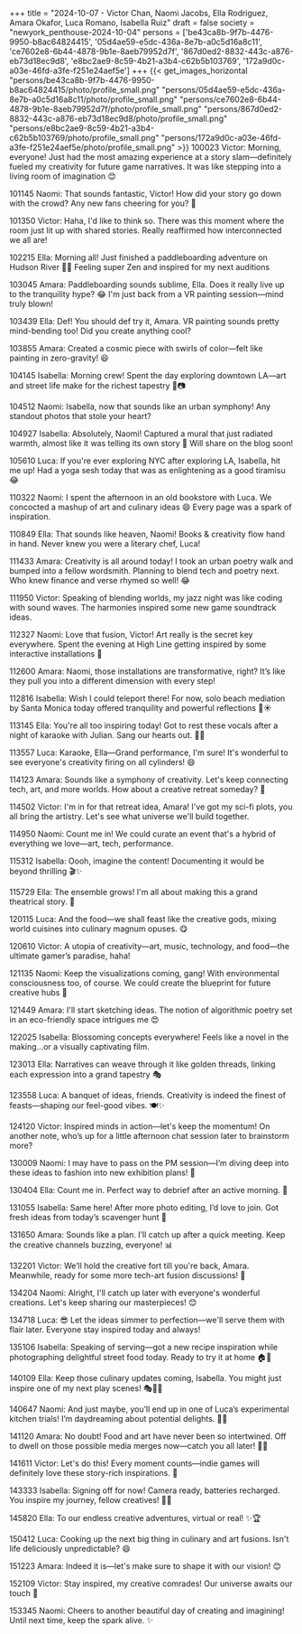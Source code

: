 +++
title = "2024-10-07 - Victor Chan, Naomi Jacobs, Ella Rodriguez, Amara Okafor, Luca Romano, Isabella Ruiz"
draft = false
society = "newyork_penthouse-2024-10-04"
persons = ['be43ca8b-9f7b-4476-9950-b8ac64824415', '05d4ae59-e5dc-436a-8e7b-a0c5d16a8c11', 'ce7602e8-6b44-4878-9b1e-8aeb79952d7f', '867d0ed2-8832-443c-a876-eb73d18ec9d8', 'e8bc2ae9-8c59-4b21-a3b4-c62b5b103769', '172a9d0c-a03e-46fd-a3fe-f251e24aef5e']
+++
{{< get_images_horizontal "persons/be43ca8b-9f7b-4476-9950-b8ac64824415/photo/profile_small.png" "persons/05d4ae59-e5dc-436a-8e7b-a0c5d16a8c11/photo/profile_small.png" "persons/ce7602e8-6b44-4878-9b1e-8aeb79952d7f/photo/profile_small.png" "persons/867d0ed2-8832-443c-a876-eb73d18ec9d8/photo/profile_small.png" "persons/e8bc2ae9-8c59-4b21-a3b4-c62b5b103769/photo/profile_small.png" "persons/172a9d0c-a03e-46fd-a3fe-f251e24aef5e/photo/profile_small.png" >}}
100023 Victor: Morning, everyone! Just had the most amazing experience at a story slam—definitely fueled my creativity for future game narratives. It was like stepping into a living room of imagination 😊

101145 Naomi: That sounds fantastic, Victor! How did your story go down with the crowd? Any new fans cheering for you? 🎉

101350 Victor: Haha, I'd like to think so. There was this moment where the room just lit up with shared stories. Really reaffirmed how interconnected we all are!

102215 Ella: Morning all! Just finished a paddleboarding adventure on Hudson River 🌊😉 Feeling super Zen and inspired for my next auditions

103045 Amara: Paddleboarding sounds sublime, Ella. Does it really live up to the tranquility hype? 😂 I'm just back from a VR painting session—mind truly blown!

103439 Ella: Def! You should def try it, Amara. VR painting sounds pretty mind-bending too! Did you create anything cool?

103855 Amara: Created a cosmic piece with swirls of color—felt like painting in zero-gravity! 😆

104145 Isabella: Morning crew! Spent the day exploring downtown LA—art and street life make for the richest tapestry 🌆📷

104512 Naomi: Isabella, now that sounds like an urban symphony! Any standout photos that stole your heart?

104927 Isabella: Absolutely, Naomi! Captured a mural that just radiated warmth, almost like it was telling its own story 💫 Will share on the blog soon!

105610 Luca: If you're ever exploring NYC after exploring LA, Isabella, hit me up! Had a yoga sesh today that was as enlightening as a good tiramisu 😂

110322 Naomi: I spent the afternoon in an old bookstore with Luca. We concocted a mashup of art and culinary ideas 😄 Every page was a spark of inspiration.

110849 Ella: That sounds like heaven, Naomi! Books & creativity flow hand in hand. Never knew you were a literary chef, Luca!

111433 Amara: Creativity is all around today! I took an urban poetry walk and bumped into a fellow wordsmith. Planning to blend tech and poetry next. Who knew finance and verse rhymed so well! 😂

111950 Victor: Speaking of blending worlds, my jazz night was like coding with sound waves. The harmonies inspired some new game soundtrack ideas.

112327 Naomi: Love that fusion, Victor! Art really is the secret key everywhere. Spent the evening at High Line getting inspired by some interactive installations 🎨

112600 Amara: Naomi, those installations are transformative, right? It’s like they pull you into a different dimension with every step!

112816 Isabella: Wish I could teleport there! For now, solo beach mediation by Santa Monica today offered tranquility and powerful reflections 🌊☀️

113145 Ella: You're all too inspiring today! Got to rest these vocals after a night of karaoke with Julian. Sang our hearts out. 🎤🎶

113557 Luca: Karaoke, Ella—Grand performance, I'm sure! It's wonderful to see everyone's creativity firing on all cylinders! 😄

114123 Amara: Sounds like a symphony of creativity. Let's keep connecting tech, art, and more worlds. How about a creative retreat someday? 🤔

114502 Victor: I'm in for that retreat idea, Amara! I've got my sci-fi plots, you all bring the artistry. Let's see what universe we'll build together.

114950 Naomi: Count me in! We could curate an event that's a hybrid of everything we love—art, tech, performance.

115312 Isabella: Oooh, imagine the content! Documenting it would be beyond thrilling 🎬✨

115729 Ella: The ensemble grows! I'm all about making this a grand theatrical story. 💃

120115 Luca: And the food—we shall feast like the creative gods, mixing world cuisines into culinary magnum opuses. 😋

120610 Victor: A utopia of creativity—art, music, technology, and food—the ultimate gamer’s paradise, haha!

121135 Naomi: Keep the visualizations coming, gang! With environmental consciousness too, of course. We could create the blueprint for future creative hubs 🌿

121449 Amara: I'll start sketching ideas. The notion of algorithmic poetry set in an eco-friendly space intrigues me 😍

122025 Isabella: Blossoming concepts everywhere! Feels like a novel in the making...or a visually captivating film.

123013 Ella: Narratives can weave through it like golden threads, linking each expression into a grand tapestry 🎭

123558 Luca: A banquet of ideas, friends. Creativity is indeed the finest of feasts—shaping our feel-good vibes. 🍽️✨

124120 Victor: Inspired minds in action—let's keep the momentum! On another note, who’s up for a little afternoon chat session later to brainstorm more?

130009 Naomi: I may have to pass on the PM session—I’m diving deep into these ideas to fashion into new exhibition plans! 🎨

130404 Ella: Count me in. Perfect way to debrief after an active morning. 🎤

131055 Isabella: Same here! After more photo editing, I’d love to join. Got fresh ideas from today’s scavenger hunt 🤩

131650 Amara: Sounds like a plan. I’ll catch up after a quick meeting. Keep the creative channels buzzing, everyone! 📊

132201 Victor: We’ll hold the creative fort till you're back, Amara. Meanwhile, ready for some more tech-art fusion discussions! 🚀

134204 Naomi: Alright, I'll catch up later with everyone's wonderful creations. Let's keep sharing our masterpieces! 😊

134718 Luca: 😎 Let the ideas simmer to perfection—we'll serve them with flair later. Everyone stay inspired today and always!

135106 Isabella: Speaking of serving—got a new recipe inspiration while photographing delightful street food today. Ready to try it at home 🏠🍜

140109 Ella: Keep those culinary updates coming, Isabella. You might just inspire one of my next play scenes! 🎭👩‍🍳

140647 Naomi: And just maybe, you’ll end up in one of Luca’s experimental kitchen trials! I’m daydreaming about potential delights. 🍲🍕

141120 Amara: No doubt! Food and art have never been so intertwined. Off to dwell on those possible media merges now—catch you all later! 🍴🎨

141611 Victor: Let's do this! Every moment counts—indie games will definitely love these story-rich inspirations. 🌌

143333 Isabella: Signing off for now! Camera ready, batteries recharged. You inspire my journey, fellow creatives! 📸💪

145820 Ella: To our endless creative adventures, virtual or real! ✨🏆

150412 Luca: Cooking up the next big thing in culinary and art fusions. Isn't life deliciously unpredictable? 😄

151223 Amara: Indeed it is—let's make sure to shape it with our vision! 😊

152109 Victor: Stay inspired, my creative comrades! Our universe awaits our touch 🌌

153345 Naomi: Cheers to another beautiful day of creating and imagining! Until next time, keep the spark alive. ✨
